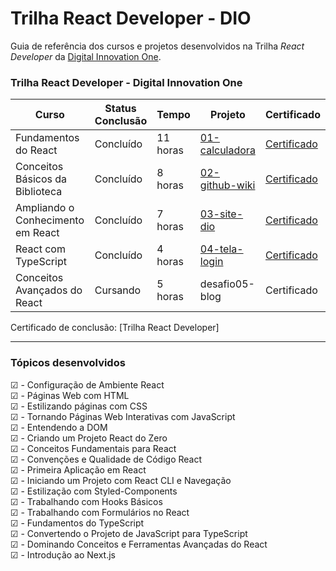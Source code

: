 # Trilha React Developer - DIO

Guia de referência dos cursos e projetos desenvolvidos na Trilha _React Developer_ da [Digital Innovation One](https://web.dio.me). <br>

### Trilha React Developer - Digital Innovation One

| Curso                             | Status Conclusão | Tempo    | Projeto                                                                                   | Certificado                                                  |
| --------------------------------- | ---------------- | -------- | ----------------------------------------------------------------------------------------- | ------------------------------------------------------------ |
| Fundamentos do React              | Concluído        | 11 horas | [01-calculadora](https://github.com/guilchaves/trilha-react-dio/tree/main/01-calculadora) | [Certificado](https://www.dio.me/certificate/3AA4C8A6/share) |
| Conceitos Básicos da Biblioteca   | Concluído        | 8 horas  | [02-github-wiki](https://github.com/guilchaves/trilha-react-dio/tree/main/02-github-wiki) | [Certificado](https://www.dio.me/certificate/1D2EC782/share) |
| Ampliando o Conhecimento em React | Concluído        | 7 horas  | [03-site-dio](https://github.com/guilchaves/trilha-react-dio/tree/main/03-dio-project)    | [Certificado](https://www.dio.me/certificate/FB49F0DC/share) |
| React com TypeScript              | Concluído        | 4 horas  | [04-tela-login](https://github.com/guilchaves/trilha-react-dio/tree/main/04-login-form)   | [Certificado](https://www.dio.me/certificate/A3571922/share) |
| Conceitos Avançados do React      | Cursando         | 5 horas  | desafio05-blog                                                                            | Certificado                                                  |

Certificado de conclusão: [Trilha React Developer]

---

### Tópicos desenvolvidos

☑ - Configuração de Ambiente React<br>
☑ - Páginas Web com HTML<br>
☑ - Estilizando páginas com CSS<br>
☑ - Tornando Páginas Web Interativas com JavaScript<br>
☑ - Entendendo a DOM<br>
☑ - Criando um Projeto React do Zero<br>
☑ - Conceitos Fundamentais para React<br>
☑ - Convenções e Qualidade de Código React<br>
☑ - Primeira Aplicação em React<br>
☑ - Iniciando um Projeto com React CLI e Navegação<br>
☑ - Estilização com Styled-Components<br>
☑ - Trabalhando com Hooks Básicos<br>
☑ - Trabalhando com Formulários no React<br>
☑ - Fundamentos do TypeScript<br>
☑ - Convertendo o Projeto de JavaScript para TypeScript<br>
☑ - Dominando Conceitos e Ferramentas Avançadas do React <br>
☑ - Introdução ao Next.js<br>
